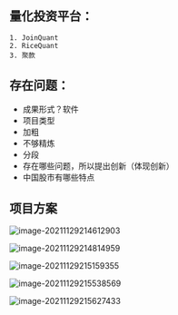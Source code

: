 ## 量化投资平台：

	1. JoinQuant
	2. RiceQuant
	3. 聚款

## 存在问题：

- 成果形式？软件
- 项目类型
- 加粗
- 不够精炼
- 分段
- 存在哪些问题，所以提出创新（体现创新）
- 中国股市有哪些特点

## 项目方案

![image-20211129214612903](D:\markdown\python\量化投资\pictures\image-20211129214612903.png)

![image-20211129214814959](D:\markdown\python\量化投资\pictures\image-20211129214814959.png)

![image-20211129215159355](D:\markdown\python\量化投资\pictures\image-20211129215159355.png)

![image-20211129215538569](D:\markdown\python\量化投资\pictures\image-20211129215538569.png)

![image-20211129215627433](D:\markdown\python\量化投资\pictures\image-20211129215627433.png)
